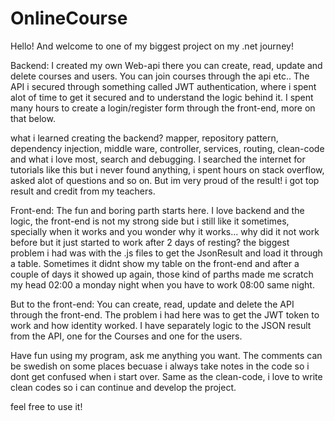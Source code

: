 # OnlineCourse

Hello! And welcome to one of my biggest project on my .net journey! 

Backend:
I created my own Web-api there you can create, read, update and delete courses and users. You can join courses through the api etc..
The API i secured through something called JWT authentication, where i spent alot of time to get it secured and to understand the logic behind it.
I spent many hours to create a login/register form through the front-end, more on that below. 

what i learned creating the backend?
mapper, repository pattern, dependency injection, middle ware, controller, services, routing, clean-code and what i love most, search and debugging. 
I searched the internet for tutorials like this but i never found anything, i spent hours on stack overflow, asked alot of questions
and so on. But im very proud of the result! i got top result and credit from my teachers. 


Front-end: 
The fun and boring parth starts here. I love backend and the logic, the front-end is not my strong side but i still like it sometimes,
specially when it works and you wonder why it works... why did it not work before but it just started to work after 2 days of resting? 
the biggest  problem i had was with the .js files to get the JsonResult and load it through a table. Sometimes it didnt show my table on the front-end
and after a couple of days it showed up again, those kind of parths made me scratch my head 02:00 a monday night when you have to work 08:00 same night.

But to the front-end: 
You can create, read, update and delete the API through the front-end. The problem i had here was to get the JWT token to work and how identity worked.
I have separately logic to the JSON result from the API, one for the Courses and one for the users. 

Have fun using my program, ask me anything you want. The comments can be swedish on some places becuase i always take notes in the code so i dont get confused 
when i start over. Same as the clean-code, i love to write clean codes so i can continue and develop the project. 


feel free to use it! 



